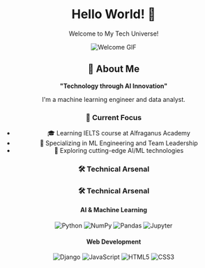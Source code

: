 <div align="center">

# Hello World! 👋  
Welcome to My Tech Universe!  

![Welcome GIF](https://github.com/username/repository/blob/main/yourfile.gif)  

## 🧔 About Me  
**"Technology through AI Innovation"**  

I'm a machine learning engineer and data analyst.  

### 🎯 Current Focus  
- 🎓 Learning IELTS course at Alfraganus Academy  
- 🌱 Specializing in ML Engineering and Team Leadership  
- 🚀 Exploring cutting-edge AI/ML technologies  

### 🛠️ Technical Arsenal  

<div align="center">

### 🛠️ Technical Arsenal

#### AI & Machine Learning  
<span>
    <img src="https://img.shields.io/badge/-Python-3776AB?style=flat&logo=python&logoColor=white" alt="Python">
    <img src="https://img.shields.io/badge/-NumPy-013243?style=flat&logo=numpy&logoColor=white" alt="NumPy">
    <img src="https://img.shields.io/badge/-Pandas-150458?style=flat&logo=pandas&logoColor=white" alt="Pandas">
    <img src="https://img.shields.io/badge/-Jupyter-F37626?style=flat&logo=jupyter&logoColor=white" alt="Jupyter">
</span>  

#### Web Development  
<span>
    <img src="https://img.shields.io/badge/-Django-092E20?style=flat&logo=django&logoColor=white" alt="Django">
    <img src="https://img.shields.io/badge/-JavaScript-F7DF1E?style=flat&logo=javascript&logoColor=black" alt="JavaScript">
    <img src="https://img.shields.io/badge/-HTML5-E34F26?style=flat&logo=html5&logoColor=white" alt="HTML5">
    <img src="https://img.shields.io/badge/-CSS3-1572B6?style=flat&logo=css3&logoColor=white" alt="CSS3">
</span>

</div>
 

</div>
